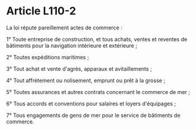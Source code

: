 # Article L110-2

<p>La loi répute pareillement actes de commerce :</p><p>1° Toute entreprise de construction, et tous achats, ventes et reventes de bâtiments pour la navigation intérieure et extérieure ;</p><p>2° Toutes expéditions maritimes ;</p><p>3° Tout achat et vente d'agrès, apparaux et avitaillements ;</p><p>4° Tout affrètement ou nolisement, emprunt ou prêt à la grosse ;</p><p>5° Toutes assurances et autres contrats concernant le commerce de mer ;</p><p>6° Tous accords et conventions pour salaires et loyers d'équipages ;</p><p>7° Tous engagements de gens de mer pour le service de bâtiments de commerce.</p>